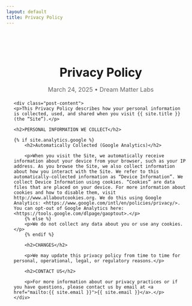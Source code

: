 ```yaml
---
layout: default
title: Privacy Policy
---
```

<article class="post">
    <header class="post-header">
        <h1 class="post-title">Privacy Policy</h1>
        <p class="post-meta">March 24, 2025 • Dream Matter Labs</p>
    </header>

    <div class="post-content">
	<p>This Privacy Policy describes how your personal information is collected, used, and shared when you visit {{ site.title }} (the “Site”).</p>

	<h2>PERSONAL INFORMATION WE COLLECT</h2>

   	{% if site.analytics.google %}
        <h2>Automatically Collected (Google Analytics)</h2>

        <p>When you visit the Site, we automatically receive information about your device from your browser, such as your IP address. As you browse the Site, we also collect information about how you interact with the Site. We refer to this automatically-collected information as “Device Information”. We collect Device Information using cookies. “Cookies” are data files that are placed on your device. For more information about cookies and how to disable them, visit http://www.allaboutcookies.org. We do this using Google Analytics: <https://www.google.com/intl/en/policies/privacy/>. You can opt-out of Google Analytics here: <https://tools.google.com/dlpage/gaoptout>.</p>
        {% else %}
        <p>We do not collect any data about you or use any cookies.</p>
        {% endif %}

        <h2>CHANGES</h2>

        <p>We may update this privacy policy from time to time for personal, operational, legal, or regulatory reasons.</p>

        <h2>CONTACT US</h2>

        <p>For more information about our privacy practices or if you have questions, please contact us by email at <a href="mailto:{{ site.email }}">{{ site.email }}</a>.</p>
    </div>
</article>

<style>
    .post {
        max-width: 800px; /* Keeps content width readable */
        margin: 40px auto; /* Centers content with spacing */
        padding: 20px;
    }

    .post-header {
        margin-bottom: 20px;
        text-align: center;
    }

    .post-title {
        font-size: 2rem;
        margin-bottom: 10px;
    }

    .post-meta {
        font-size: 1rem;
        color: #666; /* Subtle color for metadata */
        margin-bottom: 20px;
    }

    .post-content {
        line-height: 1.6;
        margin-bottom: 40px;
    }
</style>